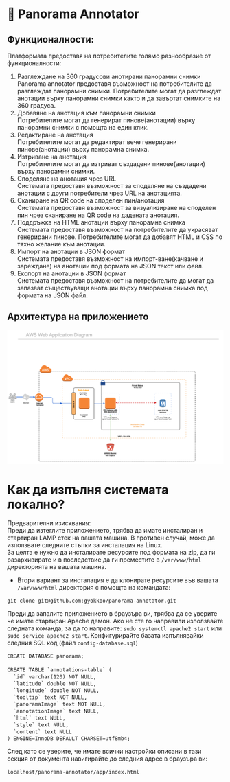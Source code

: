 # :round_pushpin: Panorama Annotator
 
## Функционалности:
Платформата предоставя на потребителите голямо разнообразие от функционалности:
1.	Разглеждане на 360 градусови анотирани панорамни снимки<br/>
Panorama annotator предоставя възможност на потребителите да разглеждат панорамни снимки. Потребителите могат да разглеждат анотации върху панорамни снимки както и да завъртат снимките на 360 градуса.
2.	Добавяне на анотация към панорамни снимки<br/>
Потребителите могат да генерират пинове(анотации) върху панорамни снимки с помощта на един клик.
3.	Редактиране на анотация<br/>
Потребителите могат да редактират вече генерирани пинове(анотации) върху панорамна снимка.
4.	Изтриване на анотация<br/>
Потребителите могат да изтриват създадени пинове(анотации) върху панорамни снимки.
5.	Споделяне на анотация чрез URL<br/>
Системата предоставя възможност за споделяне на създадени анотации с други потребители чрез URL на анотацията.
6.	Сканиране на QR code на споделен пин/анотация<br/>
Системата предоставя възможност за визуализиране на споделен пин чрез сканиране на QR code на дадената анотация.
7.	Поддръжка на HTML анотации върху панорамна снимка<br/>
Системата предоставя възможност на потребителите да украсяват генерирани пинове. Потребителите могат да добавят HTML и CSS по тяхно желание към анотации.
8.	Импорт на анотации в JSON формат<br/>
Системата предоставя възможност на импорт-ване(качване и зареждане) на анотации под формата на JSON текст или файл.
9.	Експорт на анотации в JSON формат<br/>
Системата предоставя възможност на потребителите да могат да запазват съществуващи анотации върху панорамна снимка под формата на JSON файл.

## Aрхитектура на приложението
![AWS Architecture](architecture.png)

# Как да изпълня системата локално?
Предварителни изисквания:<br/>
    Преди да изтеглите приложението, трябва да имате инсталиран и стартиран LAMP стек на вашата машина. 
    В противен случай, може да използвате следните стъпки за инсталация на Linux.<br/>
За целта е нужно да инсталирате ресурсите под формата на zip, да ги разархивирате и в последствие да ги преместите в `/var/www/html` директорията на вашата машина.
- Втори вариант за инсталация е да клонирате ресурсите във вашата `/var/www/html` директория с помощта на командата:
```
git clone git@github.com:gyokkoo/panorama-annotator.git
```
Преди да запалите приложението в браузъра ви, трябва да се уверите че имате стартиран Apache демон. Ако не сте го направили използвайте следната команда, за да го направите:
```sudo systemctl apache2 start``` или ```sudo service apache2 start```.
Конфигурирайте базата изпълнявайки следния SQL код (файл `config-database.sql`)

```
CREATE DATABASE panorama;

CREATE TABLE `annotations-table` (
  `id` varchar(120) NOT NULL,
  `latitude` double NOT NULL,
  `longitude` double NOT NULL,
  `tooltip` text NOT NULL,
  `panoramaImage` text NOT NULL,
  `annotationImage` text NULL,
  `html` text NULL,
  `style` text NULL,
  `content` text NULL
) ENGINE=InnoDB DEFAULT CHARSET=utf8mb4;
```

След като се уверите, че имате всички настройки описани в тази секция от документа навигирайте до следния адрес в браузъра ви:
 ```
 localhost/panorama-annotator/app/index.html
 ```
